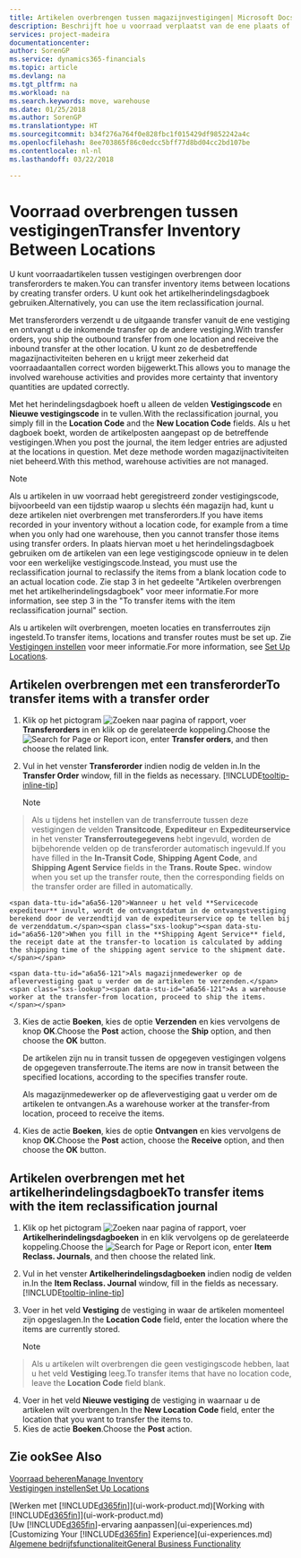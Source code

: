 ```yaml
---
title: Artikelen overbrengen tussen magazijnvestigingen| Microsoft Docs
description: Beschrijft hoe u voorraad verplaatst van de ene plaats of magazijn naar een andere, met het herindelingsdagboek of met transferorders.
services: project-madeira
documentationcenter: 
author: SorenGP
ms.service: dynamics365-financials
ms.topic: article
ms.devlang: na
ms.tgt_pltfrm: na
ms.workload: na
ms.search.keywords: move, warehouse
ms.date: 01/25/2018
ms.author: SorenGP
ms.translationtype: HT
ms.sourcegitcommit: b34f276a764f0e828fbc1f015429df9852242a4c
ms.openlocfilehash: 8ee703865f86c0edcc5bff77d8bd04cc2bd107be
ms.contentlocale: nl-nl
ms.lasthandoff: 03/22/2018

---
```

# <a name="transfer-inventory-between-locations"></a><span data-ttu-id="a6a56-103">Voorraad overbrengen tussen vestigingen</span><span class="sxs-lookup"><span data-stu-id="a6a56-103">Transfer Inventory Between Locations</span></span>
<span data-ttu-id="a6a56-104">U kunt voorraadartikelen tussen vestigingen overbrengen door transferorders te maken.</span><span class="sxs-lookup"><span data-stu-id="a6a56-104">You can transfer inventory items between locations by creating transfer orders.</span></span> <span data-ttu-id="a6a56-105">U kunt ook het artikelherindelingsdagboek gebruiken.</span><span class="sxs-lookup"><span data-stu-id="a6a56-105">Alternatively, you can use the item reclassification journal.</span></span>

<span data-ttu-id="a6a56-106">Met transferorders verzendt u de uitgaande transfer vanuit de ene vestiging en ontvangt u de inkomende transfer op de andere vestiging.</span><span class="sxs-lookup"><span data-stu-id="a6a56-106">With transfer orders, you ship the outbound transfer from one location and receive the inbound transfer at the other location.</span></span> <span data-ttu-id="a6a56-107">U kunt zo de desbetreffende magazijnactiviteiten beheren en u krijgt meer zekerheid dat voorraadaantallen correct worden bijgewerkt.</span><span class="sxs-lookup"><span data-stu-id="a6a56-107">This allows you to manage the involved warehouse activities and provides more certainty that inventory quantities are updated correctly.</span></span>

<span data-ttu-id="a6a56-108">Met het herindelingsdagboek hoeft u alleen de velden **Vestigingscode** en **Nieuwe vestigingscode** in te vullen.</span><span class="sxs-lookup"><span data-stu-id="a6a56-108">With the reclassification journal, you simply fill in the **Location Code** and the **New Location Code** fields.</span></span> <span data-ttu-id="a6a56-109">Als u het dagboek boekt, worden de artikelposten aangepast op de betreffende vestigingen.</span><span class="sxs-lookup"><span data-stu-id="a6a56-109">When you post the journal, the item ledger entries are adjusted at the locations in question.</span></span> <span data-ttu-id="a6a56-110">Met deze methode worden magazijnactiviteiten niet beheerd.</span><span class="sxs-lookup"><span data-stu-id="a6a56-110">With this method, warehouse activities are not managed.</span></span>

> [!NOTE]  
>   <span data-ttu-id="a6a56-111">Als u artikelen in uw voorraad hebt geregistreerd zonder vestigingscode, bijvoorbeeld van een tijdstip waarop u slechts één magazijn had, kunt u deze artikelen niet overbrengen met transferorders.</span><span class="sxs-lookup"><span data-stu-id="a6a56-111">If you have items recorded in your inventory without a location code, for example from a time when you only had one warehouse, then you cannot transfer those items using transfer orders.</span></span> <span data-ttu-id="a6a56-112">In plaats hiervan moet u het herindelingsdagboek gebruiken om de artikelen van een lege vestigingscode opnieuw in te delen voor een werkelijke vestigingscode.</span><span class="sxs-lookup"><span data-stu-id="a6a56-112">Instead, you must use the reclassification journal to reclassify the items from a blank location code to an actual location code.</span></span>  <span data-ttu-id="a6a56-113">Zie stap 3 in het gedeelte "Artikelen overbrengen met het artikelherindelingsdagboek" voor meer informatie.</span><span class="sxs-lookup"><span data-stu-id="a6a56-113">For more information, see step 3 in the "To transfer items with the item reclassification journal" section.</span></span>

<span data-ttu-id="a6a56-114">Als u artikelen wilt overbrengen, moeten locaties en transferroutes zijn ingesteld.</span><span class="sxs-lookup"><span data-stu-id="a6a56-114">To transfer items, locations and transfer routes must be set up.</span></span> <span data-ttu-id="a6a56-115">Zie [Vestigingen instellen](inventory-how-setup-locations.md) voor meer informatie.</span><span class="sxs-lookup"><span data-stu-id="a6a56-115">For more information, see [Set Up Locations](inventory-how-setup-locations.md).</span></span>

## <a name="to-transfer-items-with-a-transfer-order"></a><span data-ttu-id="a6a56-116">Artikelen overbrengen met een transferorder</span><span class="sxs-lookup"><span data-stu-id="a6a56-116">To transfer items with a transfer order</span></span>
1. <span data-ttu-id="a6a56-117">Klik op het pictogram ![Zoeken naar pagina of rapport](media/ui-search/search_small.png "pictogram Zoeken naar pagina of rapport"), voer **Transferorders** in en klik op de gerelateerde koppeling.</span><span class="sxs-lookup"><span data-stu-id="a6a56-117">Choose the ![Search for Page or Report](media/ui-search/search_small.png "Search for Page or Report icon") icon, enter **Transfer orders**, and then choose the related link.</span></span>
2. <span data-ttu-id="a6a56-118">Vul in het venster **Transferorder** indien nodig de velden in.</span><span class="sxs-lookup"><span data-stu-id="a6a56-118">In the **Transfer Order** window, fill in the fields as necessary.</span></span> [!INCLUDE[tooltip-inline-tip](includes/tooltip-inline-tip_md.md)]

    > [!NOTE]  
>   <span data-ttu-id="a6a56-119">Als u tijdens het instellen van de transferroute tussen deze vestigingen de velden **Transitcode**, **Expediteur** en **Expediteurservice** in het venster **Transferroutegegevens** hebt ingevuld, worden de bijbehorende velden op de transferorder automatisch ingevuld.</span><span class="sxs-lookup"><span data-stu-id="a6a56-119">If you have filled in the **In-Transit Code**, **Shipping Agent Code**, and **Shipping Agent Service** fields in the **Trans. Route Spec.** window when you set up the transfer route, then the corresponding fields on the transfer order are filled in automatically.</span></span>

    <span data-ttu-id="a6a56-120">Wanneer u het veld **Servicecode expediteur** invult, wordt de ontvangstdatum in de ontvangstvestiging berekend door de verzendtijd van de expediteurservice op te tellen bij de verzenddatum.</span><span class="sxs-lookup"><span data-stu-id="a6a56-120">When you fill in the **Shipping Agent Service** field, the receipt date at the transfer-to location is calculated by adding the shipping time of the shipping agent service to the shipment date.</span></span>

    <span data-ttu-id="a6a56-121">Als magazijnmedewerker op de aflevervestiging gaat u verder om de artikelen te verzenden.</span><span class="sxs-lookup"><span data-stu-id="a6a56-121">As a warehouse worker at the transfer-from location, proceed to ship the items.</span></span>
3. <span data-ttu-id="a6a56-122">Kies de actie **Boeken**, kies de optie **Verzenden** en kies vervolgens de knop **OK**.</span><span class="sxs-lookup"><span data-stu-id="a6a56-122">Choose the **Post** action, choose the **Ship** option, and then choose the **OK** button.</span></span>

    <span data-ttu-id="a6a56-123">De artikelen zijn nu in transit tussen de opgegeven vestigingen volgens de opgegeven transferroute.</span><span class="sxs-lookup"><span data-stu-id="a6a56-123">The items are now in transit between the specified locations, according to the specifies transfer route.</span></span>

    <span data-ttu-id="a6a56-124">Als magazijnmedewerker op de aflevervestiging gaat u verder om de artikelen te ontvangen.</span><span class="sxs-lookup"><span data-stu-id="a6a56-124">As a warehouse worker at the transfer-from location, proceed to receive the items.</span></span>
4. <span data-ttu-id="a6a56-125">Kies de actie **Boeken**, kies de optie **Ontvangen** en kies vervolgens de knop **OK**.</span><span class="sxs-lookup"><span data-stu-id="a6a56-125">Choose the **Post** action, choose the **Receive** option, and then choose the **OK** button.</span></span>

## <a name="to-transfer-items-with-the-item-reclassification-journal"></a><span data-ttu-id="a6a56-126">Artikelen overbrengen met het artikelherindelingsdagboek</span><span class="sxs-lookup"><span data-stu-id="a6a56-126">To transfer items with the item reclassification journal</span></span>
1. <span data-ttu-id="a6a56-127">Klik op het pictogram ![Zoeken naar pagina of rapport](media/ui-search/search_small.png "pictogram Zoeken naar pagina of rapport"), voer **Artikelherindelingsdagboeken** in en klik vervolgens op de gerelateerde koppeling.</span><span class="sxs-lookup"><span data-stu-id="a6a56-127">Choose the ![Search for Page or Report](media/ui-search/search_small.png "Search for Page or Report icon") icon, enter **Item Reclass. Journals**, and then choose the related link.</span></span>
2. <span data-ttu-id="a6a56-128">Vul in het venster **Artikelherindelingsdagboeken** indien nodig de velden in.</span><span class="sxs-lookup"><span data-stu-id="a6a56-128">In the **Item Reclass. Journal** window, fill in the fields as necessary.</span></span> [!INCLUDE[tooltip-inline-tip](includes/tooltip-inline-tip_md.md)]
3. <span data-ttu-id="a6a56-129">Voer in het veld **Vestiging** de vestiging in waar de artikelen momenteel zijn opgeslagen.</span><span class="sxs-lookup"><span data-stu-id="a6a56-129">In the **Location Code** field, enter the location where the items are currently stored.</span></span>

    > [!NOTE]  
>   <span data-ttu-id="a6a56-130">Als u artikelen wilt overbrengen die geen vestigingscode hebben, laat u het veld **Vestiging** leeg.</span><span class="sxs-lookup"><span data-stu-id="a6a56-130">To transfer items that have no location code, leave the **Location Code** field blank.</span></span>
4. <span data-ttu-id="a6a56-131">Voer in het veld **Nieuwe vestiging** de vestiging in waarnaar u de artikelen wilt overbrengen.</span><span class="sxs-lookup"><span data-stu-id="a6a56-131">In the **New Location Code** field, enter the location that you want to transfer the items to.</span></span>
5. <span data-ttu-id="a6a56-132">Kies de actie **Boeken**.</span><span class="sxs-lookup"><span data-stu-id="a6a56-132">Choose the **Post** action.</span></span>

## <a name="see-also"></a><span data-ttu-id="a6a56-133">Zie ook</span><span class="sxs-lookup"><span data-stu-id="a6a56-133">See Also</span></span>
[<span data-ttu-id="a6a56-134">Voorraad beheren</span><span class="sxs-lookup"><span data-stu-id="a6a56-134">Manage Inventory</span></span>](inventory-manage-inventory.md)  
[<span data-ttu-id="a6a56-135">Vestigingen instellen</span><span class="sxs-lookup"><span data-stu-id="a6a56-135">Set Up Locations</span></span>](inventory-how-setup-locations.md)  

<span data-ttu-id="a6a56-136">[Werken met [!INCLUDE[d365fin](includes/d365fin_md.md)]](ui-work-product.md)</span><span class="sxs-lookup"><span data-stu-id="a6a56-136">[Working with [!INCLUDE[d365fin](includes/d365fin_md.md)]](ui-work-product.md)</span></span>  
<span data-ttu-id="a6a56-137">[Uw [!INCLUDE[d365fin](includes/d365fin_md.md)]-ervaring aanpassen](ui-experiences.md)</span><span class="sxs-lookup"><span data-stu-id="a6a56-137">[Customizing Your [!INCLUDE[d365fin](includes/d365fin_md.md)] Experience](ui-experiences.md)</span></span>  
[<span data-ttu-id="a6a56-138">Algemene bedrijfsfunctionaliteit</span><span class="sxs-lookup"><span data-stu-id="a6a56-138">General Business Functionality</span></span>](ui-across-business-areas.md)

